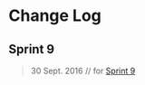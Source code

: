# Change Log

## Sprint 9
> 30 Sept. 2016 // for [Sprint 9](https://github.com/Cadasta/cadasta-platform/milestone/7?closed=1)  